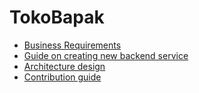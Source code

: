 # TokoBapak

* [Business Requirements](./BUSINESS_REQUIREMENTS.md)
* [Guide on creating new backend service](./NEW_SERVICE.md)
* [Architecture design](./ARCHITECTURE.md)
* [Contribution guide](./CONTRIBUTING.md)